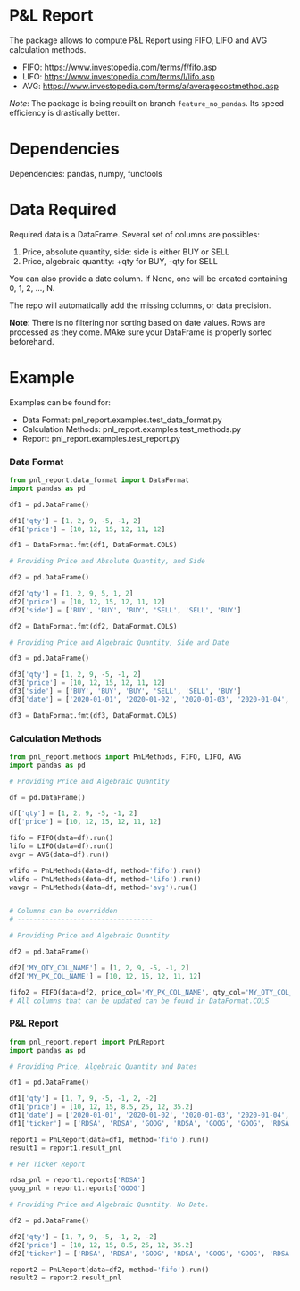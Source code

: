 # P&L Report
The package allows to compute P&L Report using FIFO, LIFO and AVG calculation methods.

- FIFO: https://www.investopedia.com/terms/f/fifo.asp
- LIFO: https://www.investopedia.com/terms/l/lifo.asp
- AVG: https://www.investopedia.com/terms/a/averagecostmethod.asp

*Note*: The package is being rebuilt on branch `feature_no_pandas`. Its speed efficiency is drastically better.

# Dependencies

Dependencies: pandas, numpy, functools

# Data Required

Required data is a DataFrame. Several set of columns are possibles:
1. Price, absolute quantity, side: side is either BUY or SELL
2. Price, algebraic quantity: +qty for BUY, -qty for SELL

You can also provide a date column. If None, one will be created containing 0, 1, 2, ..., N.

The repo will automatically add the missing columns, or data precision.

**Note**: There is no filtering nor sorting based on date values. Rows are processed as they come. MAke sure your 
DataFrame is properly sorted beforehand.

# Example

Examples can be found for:
- Data Format: pnl_report.examples.test_data_format.py
- Calculation Methods: pnl_report.examples.test_methods.py
- Report: pnl_report.examples.test_report.py

### Data Format

```python
from pnl_report.data_format import DataFormat
import pandas as pd

df1 = pd.DataFrame()

df1['qty'] = [1, 2, 9, -5, -1, 2]
df1['price'] = [10, 12, 15, 12, 11, 12]

df1 = DataFormat.fmt(df1, DataFormat.COLS)

# Providing Price and Absolute Quantity, and Side

df2 = pd.DataFrame()

df2['qty'] = [1, 2, 9, 5, 1, 2]
df2['price'] = [10, 12, 15, 12, 11, 12]
df2['side'] = ['BUY', 'BUY', 'BUY', 'SELL', 'SELL', 'BUY']

df2 = DataFormat.fmt(df2, DataFormat.COLS)

# Providing Price and Algebraic Quantity, Side and Date

df3 = pd.DataFrame()

df3['qty'] = [1, 2, 9, -5, -1, 2]
df3['price'] = [10, 12, 15, 12, 11, 12]
df3['side'] = ['BUY', 'BUY', 'BUY', 'SELL', 'SELL', 'BUY']
df3['date'] = ['2020-01-01', '2020-01-02', '2020-01-03', '2020-01-04', '2020-04-04', '2020-04-05']

df3 = DataFormat.fmt(df3, DataFormat.COLS)
```

### Calculation Methods

```python
from pnl_report.methods import PnLMethods, FIFO, LIFO, AVG
import pandas as pd

# Providing Price and Algebraic Quantity

df = pd.DataFrame()

df['qty'] = [1, 2, 9, -5, -1, 2]
df['price'] = [10, 12, 15, 12, 11, 12]

fifo = FIFO(data=df).run()
lifo = LIFO(data=df).run()
avgr = AVG(data=df).run()

wfifo = PnLMethods(data=df, method='fifo').run()
wlifo = PnLMethods(data=df, method='lifo').run()
wavgr = PnLMethods(data=df, method='avg').run()


# Columns can be overridden
# ----------------------------------

# Providing Price and Algebraic Quantity

df2 = pd.DataFrame()

df2['MY_QTY_COL_NAME'] = [1, 2, 9, -5, -1, 2]
df2['MY_PX_COL_NAME'] = [10, 12, 15, 12, 11, 12]

fifo2 = FIFO(data=df2, price_col='MY_PX_COL_NAME', qty_col='MY_QTY_COL_NAME').run()
# All columns that can be updated can be found in DataFormat.COLS

```

### P&L Report

```python
from pnl_report.report import PnLReport
import pandas as pd

# Providing Price, Algebraic Quantity and Dates

df1 = pd.DataFrame()

df1['qty'] = [1, 7, 9, -5, -1, 2, -2]
df1['price'] = [10, 12, 15, 8.5, 25, 12, 35.2]
df1['date'] = ['2020-01-01', '2020-01-02', '2020-01-03', '2020-01-04', '2020-04-04', '2020-04-05', '2020-04-15']
df1['ticker'] = ['RDSA', 'RDSA', 'GOOG', 'RDSA', 'GOOG', 'GOOG', 'RDSA']

report1 = PnLReport(data=df1, method='fifo').run()
result1 = report1.result_pnl

# Per Ticker Report

rdsa_pnl = report1.reports['RDSA']
goog_pnl = report1.reports['GOOG']

# Providing Price and Algebraic Quantity. No Date.

df2 = pd.DataFrame()

df2['qty'] = [1, 7, 9, -5, -1, 2, -2]
df2['price'] = [10, 12, 15, 8.5, 25, 12, 35.2]
df2['ticker'] = ['RDSA', 'RDSA', 'GOOG', 'RDSA', 'GOOG', 'GOOG', 'RDSA']

report2 = PnLReport(data=df2, method='fifo').run()
result2 = report2.result_pnl
```


